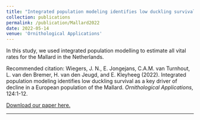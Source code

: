 ```yaml
---
title: "Integrated population modeling identifies low duckling survival as a key driver of decline in a European population of the Mallard"
collection: publications
permalink: /publication/Mallard2022
date: 2022-05-14
venue: 'Ornithological Applications'
---
```


In this study, we used integrated population modelling to estimate all vital rates for the Mallard in the Netherlands.

Recommended citation: Wiegers, J. N., E. Jongejans, C.A.M. van Turnhout, L. van den Bremer, H. van den Jeugd, and E. Kleyheeg (2022). Integrated population modeling identifies low duckling survival as a key driver of decline in a European population of the Mallard. *Ornithological Applications*, 124:1-12. 

[Download our paper here.](http://jnwiegers.github.io/files/Mallard2022.pdf)

---